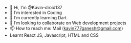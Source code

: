 - 👋 Hi, I’m @Kavin-droid137
- 👀 I’m interested in Coding
- 🌱 I’m currently learning Dart.
- 💞️ I’m looking to collaborate on Web development projects
- 📫 How to reach me: Mail (kavin777ganesh@gmail.com)
- Learnt React JS, Javascript, HTML and CSS

<!---
Kavin-droid137/Kavin-droid137 is a ✨ special ✨ repository because its `README.md` (this file) appears on your GitHub profile.
You can click the Preview link to take a look at your changes.
--->
